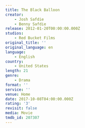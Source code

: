 ```yaml
---
title: The Black Balloon
creator:
    - Josh Safdie
    - Benny Safdie
release: 2012-01-20T00:00:00.000Z
studios:
    - Red Bucket Films
original_title: ''
original_language: en
language:
    - English
country:
    - United States
length: 21
genre:
    - Drama
format: ''
service: ''
venue: Home
date: 2017-10-08T04:00:00.000Z
rating: '3'
revisit: false
media: Movie
tmdb_id: 207307
---
```



